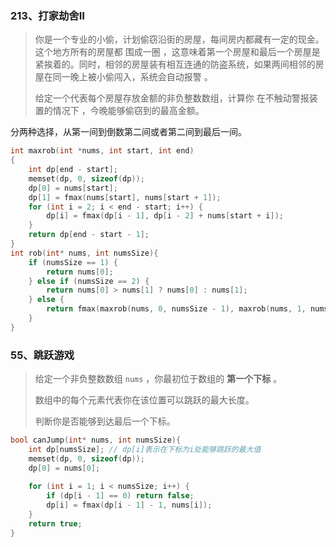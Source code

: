 ### 213、打家劫舍Ⅱ

>你是一个专业的小偷，计划偷窃沿街的房屋，每间房内都藏有一定的现金。这个地方所有的房屋都 围成一圈 ，这意味着第一个房屋和最后一个房屋是紧挨着的。同时，相邻的房屋装有相互连通的防盗系统，如果两间相邻的房屋在同一晚上被小偷闯入，系统会自动报警 。
>
>给定一个代表每个房屋存放金额的非负整数数组，计算你 在不触动警报装置的情况下 ，今晚能够偷窃到的最高金额。

分两种选择，从第一间到倒数第二间或者第二间到最后一间。

```c
int maxrob(int *nums, int start, int end)
{
    int dp[end - start];
    memset(dp, 0, sizeof(dp));
    dp[0] = nums[start];
    dp[1] = fmax(nums[start], nums[start + 1]);
    for (int i = 2; i < end - start; i++) {
        dp[i] = fmax(dp[i - 1], dp[i - 2] + nums[start + i]);
    }
    return dp[end - start - 1];
}
int rob(int* nums, int numsSize){
    if (numsSize == 1) {
        return nums[0];
    } else if (numsSize == 2) {
        return nums[0] > nums[1] ? nums[0] : nums[1];
    } else {
        return fmax(maxrob(nums, 0, numsSize - 1), maxrob(nums, 1, numsSize));
    }
}
```

### 55、跳跃游戏

>给定一个非负整数数组 `nums` ，你最初位于数组的 **第一个下标** 。
>
>数组中的每个元素代表你在该位置可以跳跃的最大长度。
>
>判断你是否能够到达最后一个下标。

```c
bool canJump(int* nums, int numsSize){
    int dp[numsSize]; // dp[i]表示在下标为i处能够跳跃的最大值
    memset(dp, 0, sizeof(dp));
    dp[0] = nums[0];
    
    for (int i = 1; i < numsSize; i++) {
        if (dp[i - 1] == 0) return false;
        dp[i] = fmax(dp[i - 1] - 1, nums[i]);
    }
    return true;
}
```

